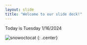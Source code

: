 ```yaml
---
layout: slide
title: "Welcome to our slide deck!"
---
```


Today is Tuesday 1/16/2024

![snowoctocat](https://octodex.github.com/images/snowoctocat.png)
{: .center}
